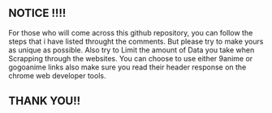 ## NOTICE !!!!

For those who will come across this github repository, you can follow the steps that i have listed throught the comments. But please try to make yours as unique as possible. Also try to Limit the amount of Data you take when Scrapping through the websites. You can choose to use either 9anime or gogoanime links also make sure you read their header response on the chrome web developer tools.

## THANK YOU!!

